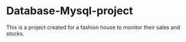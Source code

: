 # Database-Mysql-project
This is a project created for a fashion house to monitor their sales and stocks.
